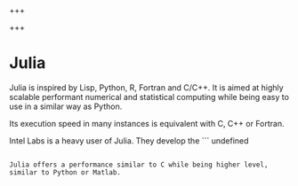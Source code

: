 
+++

+++
# Julia

Julia is inspired by Lisp, Python, R, Fortran and C/C++. It is aimed at highly scalable performant numerical and statistical computing while being easy to use in a similar way as Python.

Its execution speed in many instances is equivalent with C, C++ or Fortran.

Intel Labs is a heavy user of Julia. They develop the ```
undefined
```library which adds an additional layer of optimization on top of Julia's parallelization methods resulting.

Julia offers a performance similar to C while being higher level, similar to Python or Matlab.

